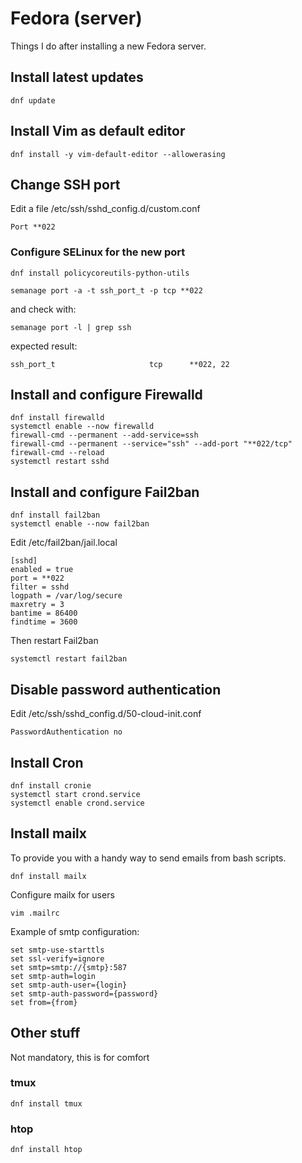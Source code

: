 # Fedora (server)

Things I do after installing a new Fedora server.


##  Install latest updates

```
dnf update
```

##  Install Vim as default editor

```
dnf install -y vim-default-editor --allowerasing
```

## Change SSH port

Edit a file /etc/ssh/sshd_config.d/custom.conf

```
Port **022
```

### Configure SELinux for the new port

```
dnf install policycoreutils-python-utils
```

```
semanage port -a -t ssh_port_t -p tcp **022
```

and check with:

```
semanage port -l | grep ssh
```

expected result:

```
ssh_port_t                     tcp      **022, 22
```

## Install and configure Firewalld

```
dnf install firewalld
systemctl enable --now firewalld
firewall-cmd --permanent --add-service=ssh
firewall-cmd --permanent --service="ssh" --add-port "**022/tcp"
firewall-cmd --reload
systemctl restart sshd
```

## Install and configure Fail2ban

```
dnf install fail2ban
systemctl enable --now fail2ban
```

Edit /etc/fail2ban/jail.local

```
[sshd]
enabled = true
port = **022
filter = sshd
logpath = /var/log/secure
maxretry = 3
bantime = 86400
findtime = 3600
```

Then restart Fail2ban

```
systemctl restart fail2ban
```

## Disable password authentication

Edit /etc/ssh/sshd_config.d/50-cloud-init.conf

```
PasswordAuthentication no
```

## Install Cron

```
dnf install cronie
systemctl start crond.service
systemctl enable crond.service
```

## Install mailx

To provide you with a handy way to send emails from bash scripts.

```
dnf install mailx
```

Configure mailx for users

```
vim .mailrc
```

Example of smtp configuration:

```
set smtp-use-starttls
set ssl-verify=ignore
set smtp=smtp://{smtp}:587
set smtp-auth=login
set smtp-auth-user={login}
set smtp-auth-password={password}
set from={from}
```

## Other stuff

Not mandatory, this is for comfort

### tmux

```
dnf install tmux
```

### htop

```
dnf install htop
```




